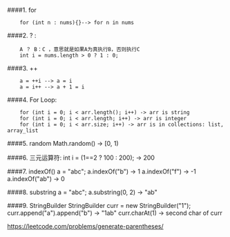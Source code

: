 ####1.  for
```
    for (int n : nums){}--> for n in nums
```
####2. ? :
```
    A ？ B：C ，意思就是如果A为真执行B，否则执行C
    int i = nums.length > 0 ? 1 : 0;
```
####3. ++
```
    a = ++i --> a = i
    a = i++ --> a + 1 = i
```
####4.  For Loop:
``` 
    for (int i = 0; i < arr.length(); i++) -> arr is string
    for (int i = 0; i < arr.length; i++) -> arr is integer
    for (int i = 0; i < arr.size; i++) -> arr is in collections: list, array_list
```
####5. random
    Math.random()  -> [0, 1)

####6. 三元运算符:
    int i = (1==2 ? 100 : 200); -> 200

####7. indexOf()
    a = "abc";
    a.indexOf("b")  -> 1
    a.indexOf("f")  -> -1
    a.indexOf("ab")  -> 0

####8. substring
    a = "abc";
    a.substring(0, 2) -> "ab"

####9. StringBuilder
    StringBuilder curr = new StringBuilder("1");
    curr.append("a").append("b") -> "1ab"
    curr.charAt(1) -> second char of curr


https://leetcode.com/problems/generate-parentheses/


